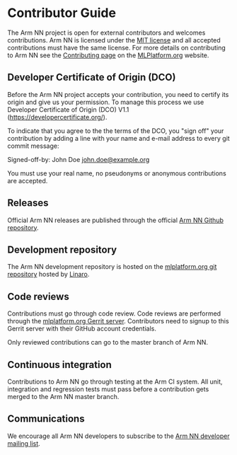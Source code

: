 # Contributor Guide

The Arm NN project is open for external contributors and welcomes contributions. Arm NN is licensed under the [MIT license](https://spdx.org/licenses/MIT.html) and all accepted contributions must have the same license. For more details on contributing to Arm NN see the [Contributing page](https://mlplatform.org/contributing/) on the [MLPlatform.org](https://mlplatform.org/) website.

## Developer Certificate of Origin (DCO)

Before the Arm NN project accepts your contribution, you need to certify its origin and give us your permission.  To manage this process we use Developer Certificate of Origin (DCO) V1.1 (https://developercertificate.org/).

To indicate that you agree to the the terms of the DCO, you "sign off" your contribution by adding a line with your name and e-mail address to every git commit message:

Signed-off-by: John Doe <john.doe@example.org>

You must use your real name, no pseudonyms or anonymous contributions are accepted.

## Releases

Official Arm NN releases are published through the official [Arm NN Github repository](https://github.com/ARM-software/armnn).

## Development repository

The Arm NN development repository is hosted on the [mlplatform.org git repository](https://git.mlplatform.org/ml/armnn.git/) hosted by [Linaro](https://www.linaro.org/).

## Code reviews

Contributions must go through code review. Code reviews are performed through the [mlplatform.org Gerrit server](https://review.mlplatform.org). Contributors need to signup to this Gerrit server with their GitHub account
credentials.

Only reviewed contributions can go to the master branch of Arm NN.

## Continuous integration

Contributions to Arm NN go through testing at the Arm CI system. All unit, integration and regression tests must pass before a contribution gets merged to the Arm NN master branch.

## Communications

We encourage all Arm NN developers to subscribe to the [Arm NN developer mailing list](https://lists.linaro.org/mailman/listinfo/armnn-dev).
